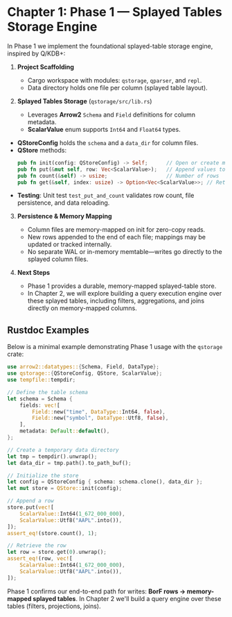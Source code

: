 # Chapter 1: Phase 1 — Splayed Tables Storage Engine

In Phase 1 we implement the foundational splayed-table storage engine, inspired by Q/KDB+:

1. **Project Scaffolding**
   - Cargo workspace with modules: `qstorage`, `qparser`, and `repl`.
   - Data directory holds one file per column (splayed table layout).

2. **Splayed Tables Storage** (`qstorage/src/lib.rs`)
   - Leverages **Arrow2** `Schema` and `Field` definitions for column metadata.
   - **ScalarValue** enum supports `Int64` and `Float64` types.
  - **QStoreConfig** holds the `schema` and a `data_dir` for column files.
  - **QStore** methods:
    ```rust
    pub fn init(config: QStoreConfig) -> Self;      // Open or create memory-mapped column files
    pub fn put(&mut self, row: Vec<ScalarValue>);   // Append values to column files
    pub fn count(&self) -> usize;                   // Number of rows
    pub fn get(&self, index: usize) -> Option<Vec<ScalarValue>>; // Retrieve a row by index
    ```
   - **Testing**: Unit test `test_put_and_count` validates row count, file persistence, and data reloading.

3. **Persistence & Memory Mapping**
   - Column files are memory-mapped on init for zero-copy reads.
   - New rows appended to the end of each file; mappings may be updated or tracked internally.
   - No separate WAL or in-memory memtable—writes go directly to the splayed column files.

4. **Next Steps**
   - Phase 1 provides a durable, memory-mapped splayed-table store.
   - In Chapter 2, we will explore building a query execution engine over these splayed tables,
     including filters, aggregations, and joins directly on memory-mapped columns.

## Rustdoc Examples

Below is a minimal example demonstrating Phase 1 usage with the `qstorage` crate:

```rust
use arrow2::datatypes::{Schema, Field, DataType};
use qstorage::{QStoreConfig, QStore, ScalarValue};
use tempfile::tempdir;

// Define the table schema
let schema = Schema {
    fields: vec![
        Field::new("time", DataType::Int64, false),
        Field::new("symbol", DataType::Utf8, false),
    ],
    metadata: Default::default(),
};

// Create a temporary data directory
let tmp = tempdir().unwrap();
let data_dir = tmp.path().to_path_buf();

// Initialize the store
let config = QStoreConfig { schema: schema.clone(), data_dir };
let mut store = QStore::init(config);

// Append a row
store.put(vec![
    ScalarValue::Int64(1_672_000_000),
    ScalarValue::Utf8("AAPL".into()),
]);
assert_eq!(store.count(), 1);

// Retrieve the row
let row = store.get(0).unwrap();
assert_eq!(row, vec![
    ScalarValue::Int64(1_672_000_000),
    ScalarValue::Utf8("AAPL".into()),
]);
```

Phase 1 confirms our end-to-end path for writes: **BorF rows → memory-mapped splayed tables**. In Chapter 2 we'll build a query engine over these tables (filters, projections, joins).
